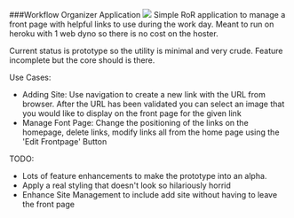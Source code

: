 ###Workflow Organizer Application
![](http://i.imgur.com/F8rWLHt.gif)
Simple RoR application to manage a front page with helpful links to use during the work day. Meant to run on heroku with 1 web dyno so there is no cost on the hoster. 

Current status is prototype so the utility is minimal and very crude. Feature incomplete but the core should is there. 

Use Cases: 

- Adding Site: Use navigation to create a new link with the URL from browser. After the URL has been validated you can select an image that you would like to display on the front page for the given link
- Manage Font Page: Change the positioning of the links on the homepage, delete links, modify links all from the home page using the 'Edit Frontpage' Button

TODO:
- Lots of feature enhancements to make the prototype into an alpha.
- Apply a real styling that doesn't look so hilariously horrid
- Enhance Site Management to include add site without having to leave the front page
